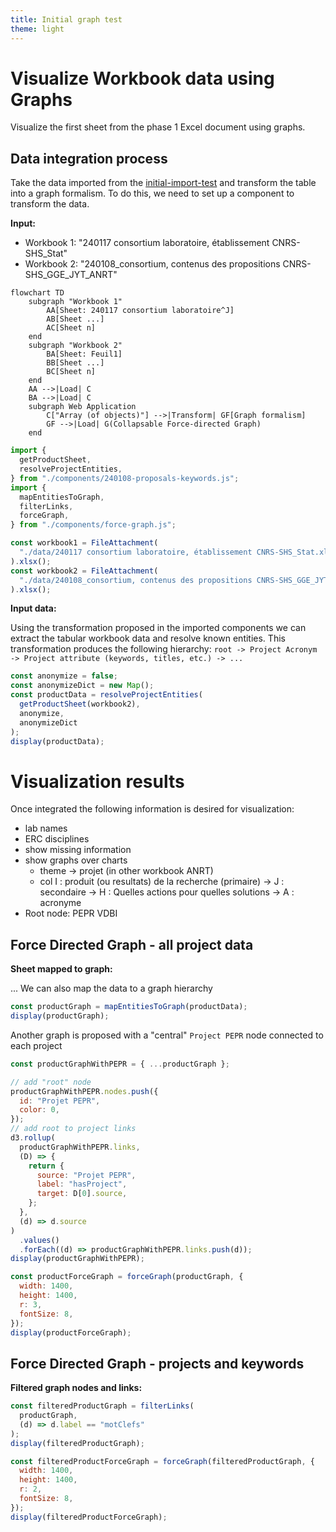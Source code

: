 ```yaml
---
title: Initial graph test
theme: light
---
```


# Visualize Workbook data using Graphs

Visualize the first sheet from the phase 1 Excel document using graphs.

## Data integration process

Take the data imported from the [initial-import-test](./initial-import-test) and transform the table into a graph formalism.
To do this, we need to set up a component to transform the data.

**Input:**

- Workbook 1: "240117 consortium laboratoire, établissement CNRS-SHS_Stat"
- Workbook 2: "240108_consortium, contenus des propositions CNRS-SHS_GGE_JYT_ANRT"

```mermaid
flowchart TD
    subgraph "Workbook 1"
        AA[Sheet: 240117 consortium laboratoire^J]
        AB[Sheet ...]
        AC[Sheet n]
    end
    subgraph "Workbook 2"
        BA[Sheet: Feuil1]
        BB[Sheet ...]
        BC[Sheet n]
    end
    AA -->|Load| C
    BA -->|Load| C
    subgraph Web Application
        C["Array (of objects)"] -->|Transform| GF[Graph formalism]
        GF -->|Load| G(Collapsable Force-directed Graph)
    end
```

```js echo
import {
  getProductSheet,
  resolveProjectEntities,
} from "./components/240108-proposals-keywords.js";
import {
  mapEntitiesToGraph,
  filterLinks,
  forceGraph,
} from "./components/force-graph.js";

const workbook1 = FileAttachment(
  "./data/240117 consortium laboratoire, établissement CNRS-SHS_Stat.xlsx"
).xlsx();
const workbook2 = FileAttachment(
  "./data/240108_consortium, contenus des propositions CNRS-SHS_GGE_JYT_ANRT.xlsx"
).xlsx();
```

**Input data:**

Using the transformation proposed in the imported components we can extract the tabular workbook data and resolve known entities.
This transformation produces the following hierarchy: `root -> Project Acronym -> Project attribute (keywords, titles, etc.) -> ...`

```js echo
const anonymize = false;
const anonymizeDict = new Map();
const productData = resolveProjectEntities(
  getProductSheet(workbook2),
  anonymize,
  anonymizeDict
);
display(productData);
```

# Visualization results

Once integrated the following information is desired for visualization:

- lab names
- ERC disciplines
- show missing information
- show graphs over charts
  - theme → projet (in other workbook ANRT)
  - col I : produit (ou resultats) de la recherche (primaire) → J : secondaire → H : Quelles actions pour quelles solutions → A : acronyme
- Root node: PEPR VDBI

## Force Directed Graph - all project data

**Sheet mapped to graph:**

... We can also map the data to a graph hierarchy

```js echo
const productGraph = mapEntitiesToGraph(productData);
display(productGraph);
```

Another graph is proposed with a "central" `Project PEPR` node connected to each project

```js echo
const productGraphWithPEPR = { ...productGraph };

// add "root" node
productGraphWithPEPR.nodes.push({
  id: "Projet PEPR",
  color: 0,
});
// add root to project links
d3.rollup(
  productGraphWithPEPR.links,
  (D) => {
    return {
      source: "Projet PEPR",
      label: "hasProject",
      target: D[0].source,
    };
  },
  (d) => d.source
)
  .values()
  .forEach((d) => productGraphWithPEPR.links.push(d));
display(productGraphWithPEPR);
```

```js echo
const productForceGraph = forceGraph(productGraph, {
  width: 1400,
  height: 1400,
  r: 3,
  fontSize: 8,
});
display(productForceGraph);
```

## Force Directed Graph - projects and keywords

**Filtered graph nodes and links:**

```js echo
const filteredProductGraph = filterLinks(
  productGraph,
  (d) => d.label == "motClefs"
);
display(filteredProductGraph);
```

```js echo
const filteredProductForceGraph = forceGraph(filteredProductGraph, {
  width: 1400,
  height: 1400,
  r: 2,
  fontSize: 8,
});
display(filteredProductForceGraph);
```

